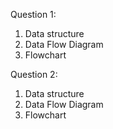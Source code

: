 Question 1: 
1. Data structure
2. Data Flow Diagram
3. Flowchart

Question 2: 
1. Data structure
2. Data Flow Diagram
3. Flowchart